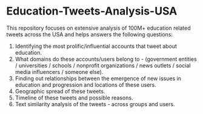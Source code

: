 # Education-Tweets-Analysis-USA
This repository focuses on extensive analysis of 100M+ education related tweets across the USA and helps answers the following questions: 

1. Identifying the most prolific/influential accounts that tweet about education. 
2. What domains do these accounts/users belong to - (government entities / universities / schools / nonprofit organizations / news outlets / social media influencers / someone else).
3. Finding out relationships between the emergence of new issues in education and progression and locations of these users.
4. Geographic spread of these tweets.
5. Timeline of these tweets and possible reasons.
6. Text similarity analysis of the tweets - across groups and users.

